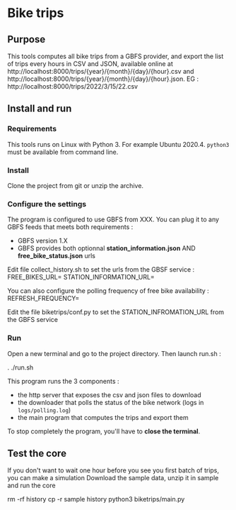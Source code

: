 # Bike trips

##  Purpose
This tools computes all bike trips from a GBFS provider, and export the list of trips every hours in CSV and JSON, available 
online at http://localhost:8000/trips/{year}/{month}/{day}/{hour}.csv and http://localhost:8000/trips/{year}/{month}/{day}/{hour}.json.
EG : http://localhost:8000/trips/2022/3/15/22.csv

## Install and run

### Requirements
This tools runs on Linux with Python 3. For example Ubuntu 2020.4. ``python3`` must be available from command line.


### Install
Clone the project from git or unzip the archive.

### Configure the settings

The program is configured to use GBFS from XXX. You can plug it to any GBFS feeds that meets both requirements :
* GBFS version 1.X
* GBFS provides both optionnal __station_information.json__ AND __free_bike_status.json__ urls

Edit file collect_history.sh to set the urls from the GBSF service :
FREE_BIKES_URL=
STATION_INFORMATION_URL=

You can also configure the polling frequency of free bike availability : REFRESH_FREQUENCY=

Edit the file biketrips/conf.py to set the STATION_INFROMATION_URL from the GBFS service


### Run
Open a new terminal and go to the project directory. Then launch run.sh :

. ./run.sh

This program runs the 3 components :
* the http server that exposes the csv and json files to download
* the downloader that polls the status of the bike network (logs in ``logs/polling.log``)
* the main program that computes the trips and export them 


To stop completely the program, you'll have to **close the terminal**.



## Test the core
If you don't want to wait one hour before you see you first batch of trips, you can make a simulation
Download the sample data, unzip it in sample and run the core

rm -rf history
cp -r sample history
python3 biketrips/main.py 

